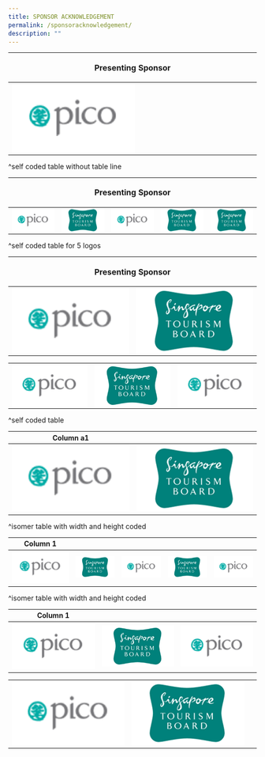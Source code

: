```yaml
---
title: SPONSOR ACKNOWLEDGEMENT
permalink: /sponsoracknowledgement/
description: ""
---
```

<table style="width:100%">
<tbody><tr><th colspan="5"><p style="font-size: 16px; line-height: 20px">Presenting Sponsor</p></th>
</tr></tbody><tbody>
		<tr>
			<td style="width:20%"><img style="width:250px;height:140px;" align="left" src="/images/Testing%20Sizes/pico%20250%20x%20140.png"></td>
		</tr>
	</tbody>
</table>
^self coded table without table line

<table style="width:100%">
<thead><tr><th colspan="5"><p style="font-size: 16px; line-height: 20px"> Presenting Sponsor</p></th>
	</tr></thead>
	<tbody>
		<tr>
			<td style="width:20%"><img style="width:250px;" align="left" src="/images/Testing%20Sizes/pico%20250%20x%20140.png"></td>
			<td style="width:20%"><img style="width:250px;" align="left" src="/images/Testing%20Sizes/stb%20250%20x%20140%201.png"></td>
			<td style="width:20%"><img style="width:250px;;" align="left" src="/images/Testing%20Sizes/pico%20250%20x%20140.png"></td>
			<td style="width:20%"><img style="width:250px;" align="left" src="/images/Testing%20Sizes/stb%20250%20x%20140%201.png"></td>
	<td style="width:20%"><img style="width:250px" align="left" src="/images/Testing%20Sizes/stb%20250%20x%20140%201.png"></td>
		</tr>
	</tbody>
</table>
^self coded table for 5 logos				
				
<table>
<thead><tr><th colspan="4"><p style="font-size: 16px; line-height: 20px"> Presenting Sponsor</p></th>
	</tr></thead>
	<tbody>
		<tr>
			<td style="width:10%"><img style="width:250px" align="left" src="/images/Testing%20Sizes/pico%20250%20x%20140.png"></td>
			<td style="width:10%"><img style="width:250px" align="left" src="/images/Testing%20Sizes/stb%20250%20x%20140%201.png"></td>
		</tr>
	</tbody></table>

<table>
<tbody>
		<tr>
			<td style="width:25%"><img style="width:250px" align="left" src="/images/Testing%20Sizes/pico%20250%20x%20140.png"></td>
			<td style="width:25%"><img style="width:250px" align="left" src="/images/Testing%20Sizes/stb%20250%20x%20140%201.png"></td>
			<td style="width:25%"><img style="width:250px" align="left" src="/images/Testing%20Sizes/pico%20250%20x%20140.png"></td>
		</tr>
	</tbody>
</table>
^self coded table 

| Column a1| | 
| -------- | -------- | 
| <img style="width:250px;" src="/images/Testing%20Sizes/pico%20250%20x%20140.png"> |  <img style="width:250px;" src="/images/Testing%20Sizes/stb%20250%20x%20140%201.png">  |  

^isomer table with width and height coded

| Column 1 | | | | | 
| -------- | -------- | -------- | ---- | -- |
| <img style="width:250px;" src="/images/Testing%20Sizes/pico%20250%20x%20140.png"> |  <img style="width:250px;" src="/images/Testing%20Sizes/stb%20250%20x%20140%201.png">  |<img style="width:250px;" src="/images/Testing%20Sizes/pico%20250%20x%20140.png"> | <img style="width:250px;" src="/images/Testing%20Sizes/stb%20250%20x%20140%201.png">| <img style="width:250px;" src="/images/Testing%20Sizes/pico%20250%20x%20140.png">  |

^isomer table with width and height coded

| Column 1 | | | 
| -------- | -------- | -------- | 
| <img style="width:250px;" src="/images/Testing%20Sizes/pico%20250%20x%20140.png"> |  <img style="width:250px;" src="/images/Testing%20Sizes/stb%20250%20x%20140%201.png">  |<img style="width:250px;" src="/images/Testing%20Sizes/pico%20250%20x%20140.png"> | 

|  | | | 
| -------- | -------- | -------- | 
| <img style="width:250px;" src="/images/Testing%20Sizes/pico%20250%20x%20140.png"> |  <img style="width:250px;" src="/images/Testing%20Sizes/stb%20250%20x%20140%201.png">  | &nbsp; |
